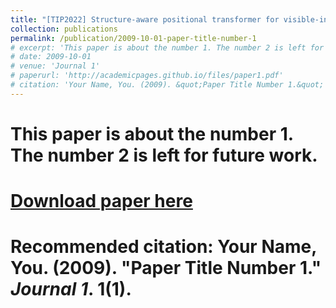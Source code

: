 ```yaml
---
title: "[TIP2022] Structure-aware positional transformer for visible-infrared person re-identification"
collection: publications
permalink: /publication/2009-10-01-paper-title-number-1
# excerpt: 'This paper is about the number 1. The number 2 is left for future work.'
# date: 2009-10-01
# venue: 'Journal 1'
# paperurl: 'http://academicpages.github.io/files/paper1.pdf'
# citation: 'Your Name, You. (2009). &quot;Paper Title Number 1.&quot; <i>Journal 1</i>. 1(1).'
---
```

# This paper is about the number 1. The number 2 is left for future work.

# [Download paper here](http://academicpages.github.io/files/paper1.pdf)

# Recommended citation: Your Name, You. (2009). "Paper Title Number 1." <i>Journal 1</i>. 1(1).
